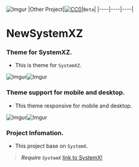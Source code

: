 ![Imgur](https://imgur.com/O7dsEF9.png)
|Other Project|[![CC0](https://licensebuttons.net/p/zero/1.0/88x31.png)](https://creativecommons.org/publicdomain/zero/1.0/)|`Beta`|
|----|----|----|

# NewSystemXZ


### Theme for SystemXZ. </n>

* This is theme for `SystemXZ`.</n>

![Imgur](https://imgur.com/O7dsEF9.png)![Imgur](https://i.imgur.com/tpQoKue.png)

### Theme support for mobile and desktop. </n>

* This theme responsive for mobile and desktop.</n>

![Imgur](https://imgur.com/71cfsqy.png)![Imgur](https://i.imgur.com/TCCDvgd.png)

### Project Infomation. </n>
* This project base on `SystemX`.</n>

>***Require `SystemX`***
[link to SystemX!](https://level51pc.com/systemx)
